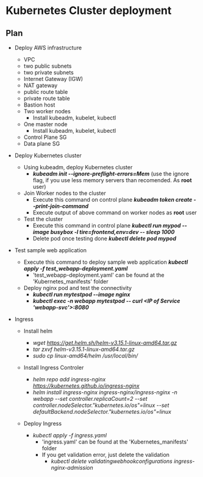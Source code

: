 # Kubernetes Cluster deployment
## Plan
- Deploy AWS infrastructure 
    - VPC
    - two public subnets
    - two private subnets
    - Internet Gateway (IGW)
    - NAT gateway
    - public route table
    - private route table
    - Bastion host
    - Two worker nodes
        - Install kubeadm, kubelet, kubectl
    - One master node
        - Install kubeadm, kubelet, kubectl
    - Control Plane SG
    - Data plane SG

- Deploy Kubernetes cluster
    - Using kubeadm, deploy Kubernetes cluster
        - ***kubeadm init --ignore-preflight-errors=Mem*** (use the ignore flag, if you use less memory servers than recomended. As **root** user)
    - Join Worker nodes to the cluster
        - Execute this command on control plane ***kubeadm token create --print-join-command***
        - Execute output of above command on worker nodes as **root** user
    - Test the cluster
        - Execute this command in control plane ***kubectl run mypod --image busybox -l tire=frontend,env=dev -- sleep 1000***
        - Delete pod once testing done ***kubectl delete pod mypod***

- Test sample web application
    - Execute this command to deploy sample web application ***kubectl apply -f test_webapp-deployment.yaml***
        - 'test_webapp-deployment.yaml' can be found at the 'Kubernetes_manifests' folder
    - Deploy nginx pod and test the connectivity
        - ***kubectl run mytestpod --image nginx***
        - ***kubectl exec -n webapp mytestpod -- curl <IP of Service 'webapp-svc'>:8080***

- Ingress
    - Install helm
        - *wget https://get.helm.sh/helm-v3.15.1-linux-amd64.tar.gz*
        - *tar zxvf helm-v3.15.1-linux-amd64.tar.gz*
        - *sudo cp linux-amd64/helm /usr/local/bin/*

    - Install Ingress Controler
        - *helm repo add ingress-nginx https://kubernetes.github.io/ingress-nginx*
        - *helm install ingress-nginx ingress-nginx/ingress-nginx -n webapp --set controller.replicaCount=2     --set controller.nodeSelector."kubernetes\.io/os"=linux     --set defaultBackend.nodeSelector."kubernetes\.io/os"=linux*
    
    - Deploy Ingress
        - *kubectl apply -f ingress.yaml*
            - 'ingress.yaml' can be found at the 'Kubernetes_manifests' folder
            - If you get validation error, just delete the validation
                - *kubectl delete validatingwebhookconfigurations ingress-nginx-admission*
